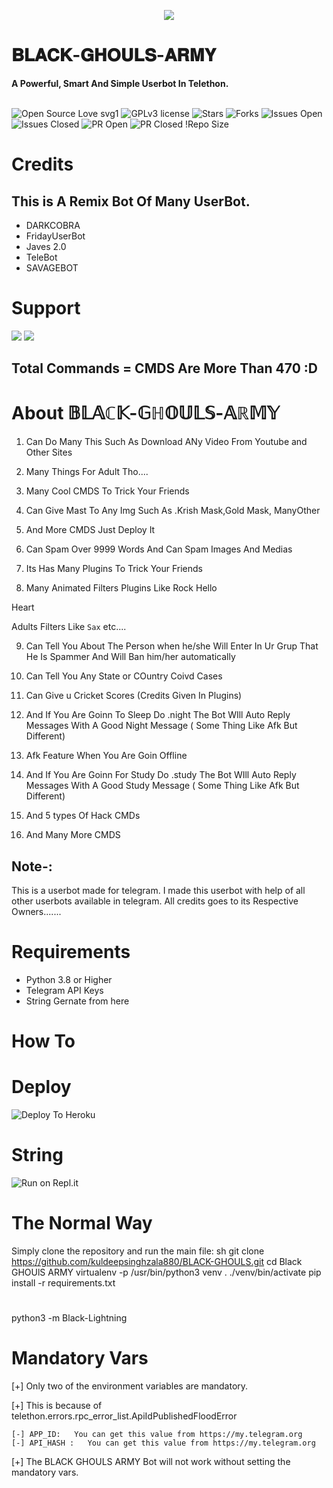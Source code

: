 <p align="center"><a href="https://t.me/blackghouls_supportgroup"><img src="https://telegra.ph/file/a255957ef156701eb5d42.jpg"></a></p> 
</p>
<h1>𝐁𝐋𝐀𝐂𝐊-𝐆𝐇𝐎𝐔𝐋𝐒-𝐀𝐑𝐌𝐘</h1>
<b>A Powerful, Smart And Simple Userbot In Telethon.</b>
<br>
<br>

![Open Source Love svg1](https://github.com/kuldeepsinghzala880/BLACK-GHOULS)
![GPLv3 license]( https://github.com/kuldeepsinghzala880/BLACK-GHOULS#copyright--license)
![Stars]( https://github.com/kuldeepsinghzala880/BLACK-GHOULS/stargazers)
![Forks]( https://github.com/kuldeepsinghzala880/BLACK-GHOULS/network/members)
![Issues Open]( https://github.com/kuldeepsinghzala880/BLACK-GHOULS/issues)
![Issues Closed]( https://github.com/kuldeepsinghzala880/BLACK-GHOULS/issues?q=is:closed)
![PR Open]( https://github.com/kuldeepsinghzala880/BLACK-GHOULS/pulls)
![PR Closed]( https://github.com/kuldeepsinghzala880/BLACK-GHOULS/pulls?q=is:closed)
!Repo Size
<br>


# Credits 
## This is A Remix Bot Of Many UserBot.
* DARKCOBRA
* FridayUserBot
* Javes 2.0
* TeleBot
* SAVAGEBOT



# Support
<a href="https://t.me/D3VIL_BOT_SUPPORT"><img src="https://img.shields.io/badge/Join-Support%20Channel-red.svg?style=for-the-badge&logo=Telegram"></a>
<a href="https://t.me/blackghouls_channel"><img src="https://img.shields.io/badge/Join-Support%20Group-blue.svg?style=for-the-badge&logo=Telegram"></a>

## Total Commands = CMDS Are More Than 470 :D
# About 𝔹𝕃𝔸ℂ𝕂-𝔾ℍ𝕆𝕌𝕃𝕊-𝔸ℝ𝕄𝕐

1. Can Do Many This Such As Download ANy Video From Youtube and Other Sites

2. Many Things For Adult Tho....

3. Many Cool CMDS To Trick Your Friends

4. Can Give Mast To Any Img Such As .Krish Mask,Gold Mask, ManyOther

5. And More CMDS Just Deploy It 

6. Can Spam Over 9999 Words And Can Spam Images And Medias

7. Its Has Many Plugins To Trick Your Friends 

8. Many  Animated Filters Plugins Like
Rock
Hello

Heart

Adults
Filters Like `Sax` etc....

9. Can Tell You About The Person when he/she Will Enter In Ur Grup That He Is Spammer And Will Ban him/her automatically

10. Can Tell You Any State or COuntry Coivd Cases

11. Can Give u Cricket Scores (Credits Given In Plugins)

12. And If You Are Goinn To Sleep Do
.night
The Bot WIll Auto Reply Messages With A Good Night Message ( Some Thing Like Afk But Different)

13. Afk Feature When You Are Goin Offline

14. And If You Are Goinn For Study  Do
.study
The Bot WIll Auto Reply Messages With A Good Study Message ( Some Thing Like Afk But Different)

15. And 5 types Of Hack CMDs

16. And Many More CMDS 



## Note-: 

This is a userbot made for telegram. I made this userbot with help of all other userbots available in telegram. All credits goes to its Respective Owners.......

# Requirements 
* Python 3.8 or Higher
* Telegram API Keys
* String Gernate from here


# How To


# Deploy

![Deploy To Heroku](https://heroku.com/deploy?template=https://github.com/kuldeepsinghzala880/BLACK-GHOULS)

# String

![Run on Repl.it](https://repl.it/@ZALAKARAM/BLACKGHOULSARMY#main.py/)

# The Normal Way

Simply clone the repository and run the main file:
sh
git clone https://github.com/kuldeepsinghzala880/BLACK-GHOULS.git
cd Black GHOUlS ARMY 
virtualenv -p /usr/bin/python3 venv
. ./venv/bin/activate
pip install -r requirements.txt
# <Create local_config.py with variables as given below>
python3 -m Black-Lightning





# Mandatory Vars

[+] Only two of the environment variables are mandatory.

[+] This is because of telethon.errors.rpc_error_list.ApiIdPublishedFloodError

    [-] APP_ID:   You can get this value from https://my.telegram.org
    [-] API_HASH :   You can get this value from https://my.telegram.org
    
[+] The BLACK GHOULS ARMY Bot will not work without setting the mandatory vars.
